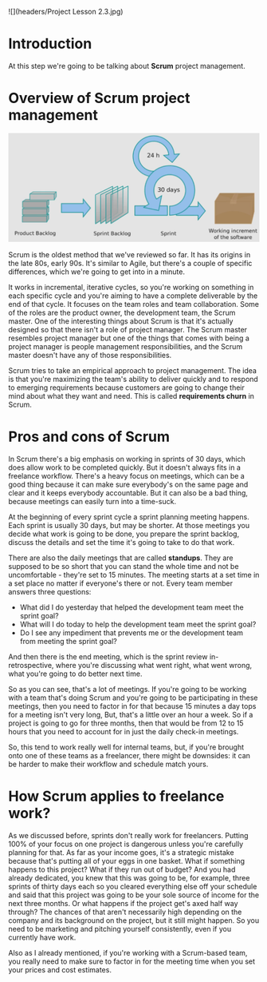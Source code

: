 ![](headers/Project Lesson 2.3.jpg)
# Introduction

At this step we're going to be talking about **Scrum** project management.

# Overview of Scrum project management
![](img/2-3_scrum.png)

Scrum is the oldest method that we've reviewed so far. It has its origins in the late 80s, early 90s. It's similar to Agile, but there's a couple of specific differences, which we're going to get into in a minute.

It works in incremental, iterative cycles, so you're working on something in each specific cycle and you're aiming to have a complete deliverable by the end of that cycle. It focuses on the team roles and team collaboration. Some of the roles are the product owner, the development team, the Scrum master. One of the interesting things about Scrum is that it's actually designed so that there isn't a role of project manager. The Scrum master resembles project manager but one of the things that comes with being a project manager is people management responsibilities, and the Scrum master doesn't have any of those responsibilities.

Scrum tries to take an empirical approach to project management. The idea is that you're maximizing the team's ability to deliver quickly and to respond to emerging requirements because customers are going to change their mind about what they want and need. This is called **requirements churn** in Scrum.

# Pros and cons of Scrum

In Scrum there's a big emphasis on working in sprints of 30 days, which does allow work to be completed quickly. But it doesn't always fits in a freelance workflow. There's a heavy focus on meetings, which can be a good thing because it can make sure everybody's on the same page and clear and it keeps everybody accountable. But it can also be a bad thing, because meetings can easily turn into a time-suck.

At the beginning of every sprint cycle a sprint planning meeting happens. Each sprint is usually 30 days, but may be shorter. At those meetings you decide what work is going to be done, you prepare the sprint backlog, discuss the details and set the time it's going to take to do that work.

There are also the daily meetings that are called **standups**. They are supposed to be so short that you can stand the whole time and not be uncomfortable - they're set to 15 minutes. The meeting starts at a set time in a set place no matter if everyone's there or not. Every team member answers three questions:

* What did I do yesterday that helped the development team meet the sprint goal?
* What will I do today to help the development team meet the sprint goal?
* Do I see any impediment that prevents me or the development team from meeting the sprint goal?

And then there is the end meeting, which is the sprint review in-retrospective, where you're discussing what went right, what went wrong, what you're going to do better next time.

So as you can see, that's a lot of meetings. If you're going to be working with a team that's doing Scrum and you're going to be participating in these meetings, then you need to factor in for that because 15 minutes a day tops for a meeting isn't very long, But, that's a little over an hour a week. So if a project is going to go for three months, then that would be from 12 to 15 hours that you need to account for in just the daily check-in meetings.

So, this tend to work really well for internal teams, but, if you're brought onto one of these teams as a freelancer, there might be downsides: it can be harder to make their workflow and schedule match yours.

# How Scrum applies to freelance work?

As we discussed before, sprints don't really work for freelancers. Putting 100% of your focus on one project is dangerous unless you're carefully planning for that. As far as your income goes, it's a strategic mistake because that's putting all of your eggs in one basket. What if something happens to this project? What if they run out of budget? And you had already dedicated, you knew that this was going to be, for example, three sprints of thirty days each so you cleared everything else off your schedule and said that this project was going to be your sole source of income for the next three months. Or what happens if the project get's axed half way through? The chances of that aren't necessarily high depending on the company and its background on the project, but it still might happen. So you need to be marketing and pitching yourself consistently, even if you currently have work.

Also as I already mentioned, if you're working with a Scrum-based team, you really need to make sure to factor in for the meeting time when you set your prices and cost estimates.